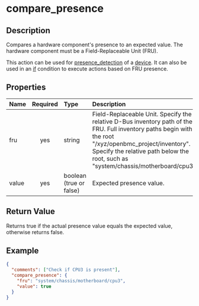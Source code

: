 # compare_presence

## Description

Compares a hardware component's presence to an expected value. The hardware
component must be a Field-Replaceable Unit (FRU).

This action can be used for [presence_detection](presence_detection.md) of a
[device](device.md). It can also be used in an [if](if.md) condition to execute
actions based on FRU presence.

## Properties

| Name  | Required | Type                    | Description                                                                                                                                                                                                                                   |
| :---- | :------: | :---------------------- | :-------------------------------------------------------------------------------------------------------------------------------------------------------------------------------------------------------------------------------------------- |
| fru   |   yes    | string                  | Field-Replaceable Unit. Specify the relative D-Bus inventory path of the FRU. Full inventory paths begin with the root "/xyz/openbmc_project/inventory". Specify the relative path below the root, such as "system/chassis/motherboard/cpu3". |
| value |   yes    | boolean (true or false) | Expected presence value.                                                                                                                                                                                                                      |

## Return Value

Returns true if the actual presence value equals the expected value, otherwise
returns false.

## Example

```json
{
  "comments": ["Check if CPU3 is present"],
  "compare_presence": {
    "fru": "system/chassis/motherboard/cpu3",
    "value": true
  }
}
```
